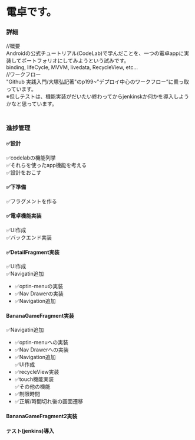 # 電卓です。  

### 詳細  
//概要  
Androidの公式チュートリアル(CodeLab)で学んだことを、一つの電卓appに実装してポートフォリオにしてみようという試みです。  
binding, lifeCycle, MVVM, livedata, RecycleView, etc...  
//ワークフロー  
"Github 実践入門/大塚弘記著"のp199~”デプロイ中心のワークフロー”に乗っ取っています。  
※但しテストは、機能実装がだいたい終わってからjenkinskか何かを導入しようかなと思っています。  
　　
### 進捗管理
#### ✅設計  
✅codelabの機能列挙  
✅それらを使ったapp機能を考える  
✅設計をおこす  
#### ✅下準備  
✅フラグメントを作る  
#### ✅電卓機能実装  
✅UI作成  
✅バックエンド実装  
#### ✅DetailFragment実装  
✅UI作成  
✅Navigatin追加  
  - ✅optin-menuの実装  
  - ✅Nav Drawerの実装  
  - ✅Navigation追加
#### BananaGameFragment実装  
✅Navigatin追加  
  - ✅optin-menuへの実装  
  - ✅Nav Drawerへの実装  
  - ✅Navigation追加  
✅UI作成
 - ✅recycleView実装  
 - ✅touch機能実装  
✅その他の機能  
 - ✅制限時間
 - ✅正解/時間切れ後の画面遷移   
#### BananaGameFragment2実装  

#### テスト(jenkins)導入  
